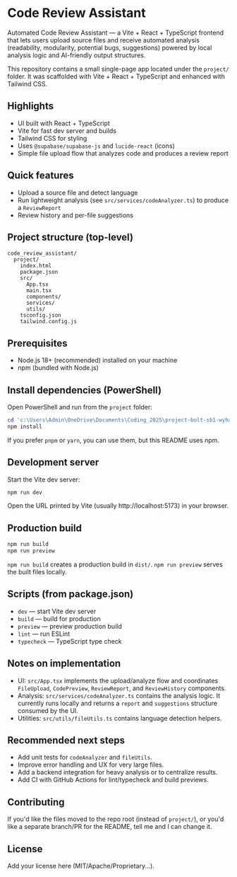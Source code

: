 # Code Review Assistant

Automated Code Review Assistant — a Vite + React + TypeScript frontend that lets users upload source files and receive automated analysis (readability, modularity, potential bugs, suggestions) powered by local analysis logic and AI-friendly output structures.

This repository contains a small single-page app located under the `project/` folder. It was scaffolded with Vite + React + TypeScript and enhanced with Tailwind CSS.

## Highlights

- UI built with React + TypeScript
- Vite for fast dev server and builds
- Tailwind CSS for styling
- Uses `@supabase/supabase-js` and `lucide-react` (icons)
- Simple file upload flow that analyzes code and produces a review report

## Quick features

- Upload a source file and detect language
- Run lightweight analysis (see `src/services/codeAnalyzer.ts`) to produce a `ReviewReport`
- Review history and per-file suggestions

## Project structure (top-level)

```
code_review_assistant/
  project/
    index.html
    package.json
    src/
      App.tsx
      main.tsx
      components/
      services/
      utils/
    tsconfig.json
    tailwind.config.js
```

## Prerequisites

- Node.js 18+ (recommended) installed on your machine
- npm (bundled with Node.js)

## Install dependencies (PowerShell)

Open PowerShell and run from the `project` folder:

```powershell
cd 'c:\Users\Admin\OneDrive\Documents\Coding_2025\project-bolt-sb1-wyhaally\code_review_assistant\project'
npm install
```

If you prefer `pnpm` or `yarn`, you can use them, but this README uses npm.

## Development server

Start the Vite dev server:

```powershell
npm run dev
```

Open the URL printed by Vite (usually http://localhost:5173) in your browser.

## Production build

```powershell
npm run build
npm run preview
```

`npm run build` creates a production build in `dist/`. `npm run preview` serves the built files locally.

## Scripts (from package.json)

- `dev` — start Vite dev server
- `build` — build for production
- `preview` — preview production build
- `lint` — run ESLint
- `typecheck` — TypeScript type check

## Notes on implementation

- UI: `src/App.tsx` implements the upload/analyze flow and coordinates `FileUpload`, `CodePreview`, `ReviewReport`, and `ReviewHistory` components.
- Analysis: `src/services/codeAnalyzer.ts` contains the analysis logic. It currently runs locally and returns a `report` and `suggestions` structure consumed by the UI.
- Utilities: `src/utils/fileUtils.ts` contains language detection helpers.

## Recommended next steps

- Add unit tests for `codeAnalyzer` and `fileUtils`.
- Improve error handling and UX for very large files.
- Add a backend integration for heavy analysis or to centralize results.
- Add CI with GitHub Actions for lint/typecheck and build previews.

## Contributing

If you'd like the files moved to the repo root (instead of `project/`), or you'd like a separate branch/PR for the README, tell me and I can change it.

## License

Add your license here (MIT/Apache/Proprietary...).
